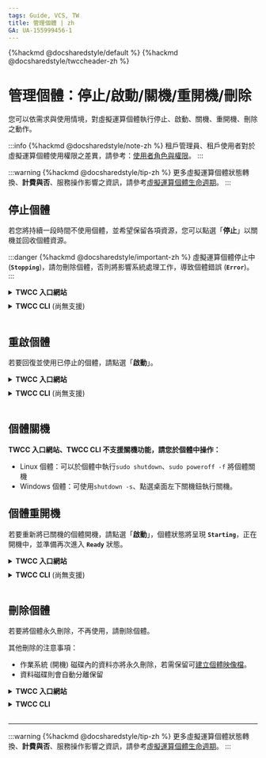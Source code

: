 ```yaml
---
tags: Guide, VCS, TW
title: 管理個體 | zh
GA: UA-155999456-1
---
```



{%hackmd @docsharedstyle/default %}
{%hackmd @docsharedstyle/twccheader-zh %}

# 管理個體：停止/啟動/關機/重開機/刪除

您可以依需求與使用情境，對虛擬運算個體執行停止、啟動、關機、重開機、刪除之動作。

:::info
{%hackmd @docsharedstyle/note-zh %}
租戶管理員、租戶使用者對於虛擬運算個體使用權限之差異，請參考：[<ins>使用者角色與權限</ins>](https://man.twcc.ai/@twccdocs/role-main-zh/https%3A%2F%2Fman.twcc.ai%2F%40twccdocs%2Frole-compute-zh#虛擬運算服務)。
:::

:::warning
{%hackmd @docsharedstyle/tip-zh %}
更多虛擬運算個體狀態轉換、**計費與否**、服務操作影響之資訊，請參考[<ins>虛擬運算個體生命週期</ins>](https://man.twcc.ai/@twccdocs/concept-vcs-lifecycle-zh)。
:::

## 停止個體

若您將持續一段時間不使用個體，並希望保留各項資源，您可以點選「**停止**」以關機並回收個體資源。

:::danger
{%hackmd @docsharedstyle/important-zh %}
虛擬運算個體停止中 (**`Stopping`**)，請勿刪除個體，否則將影響系統處理工作，導致個體錯誤 (**`Error`**)。
:::

<!-- 1 start -->

<details class="docspoiler">

<summary><b>TWCC 入口網站</b></summary>

<br>

- 進入「**虛擬運算個體管理**」頁 > 勾選個體 > 點選上方「**停止**」。

![](https://cos.twcc.ai/SYS-MANUAL/uploads/upload_fed3868fd9683c5e21bdddf2407afe84.png)

- 或點選個體旁的「<i class="fa fa-ellipsis-v fa-20" aria-hidden="true"></i>」 &nbsp; > 點選「**停止**」。
- 或進入「**虛擬運算個體詳細資料**」頁 > 點選上方「**停止**」。


</details>

<!-- Space -->

<div style="height:8px"></div>

<!-- 2. start -->

<details class="docspoiler">

<summary><b>TWCC CLI</b> (尚無支援) </summary>

<br>

</details>

<br>



## 重啟個體

若要回復並使用已停止的個體，請點選「**啟動**」。

<!-- 1 start -->

<details class="docspoiler">

<summary><b>TWCC 入口網站</b></summary>

<br>

- 進入「**虛擬運算個體管理**」頁 > 勾選個體 > 點選上方「**啟動**」。

![](https://cos.twcc.ai/SYS-MANUAL/uploads/upload_33b8fbf1523c8dba1e40300a6d47a3f6.png)

- 或點選個體旁的「<i class="fa fa-ellipsis-v fa-20" aria-hidden="true"></i>」 &nbsp; > 點選「**啟動**」。
- 或進入「**虛擬運算個體詳細資料**」頁 > 點選上方「**啟動**」。

</details>

<!-- Space -->

<div style="height:8px"></div>

<!-- 2. start -->

<details class="docspoiler">

<summary><b>TWCC CLI</b> (尚無支援) </summary>

<br>

</details>

<br>


## 個體關機

**TWCC 入口網站、TWCC CLI 不支援關機功能，請您於個體中操作：**

- Linux 個體：可以於個體中執行`sudo shutdown`、`sudo poweroff -f` 將個體關機
- Windows 個體：可使用`shutdown -s`、點選桌面左下關機鈕執行關機。

## 個體重開機

若要重新將已關機的個體開機，請點選「**啟動**」，個體狀態將呈現 **`Starting`**，正在開機中，並準備再次進入 **`Ready`** 狀態。

<!-- 1 start -->

<details class="docspoiler">

<summary><b>TWCC 入口網站</b></summary>

<br>

- 進入「**虛擬運算個體管理**」頁 > 勾選個體 > 點選上方「**啟動**」。

![](https://cos.twcc.ai/SYS-MANUAL/uploads/upload_88bd1f7f4dc4adca776ffd5a5c3ca27f.png)

- 或點選個體旁的「<i class="fa fa-ellipsis-v fa-20" aria-hidden="true"></i>」 &nbsp; > 點選「**啟動**」。
- 或進入「**虛擬運算個體詳細資料**」頁 > 點選上方「**啟動**」。

</details>

<!-- Space -->

<div style="height:8px"></div>

<!-- 2. start -->

<details class="docspoiler">

<summary><b>TWCC CLI</b> (尚無支援) </summary>

<br>

</details>

<br>


## 刪除個體

若要將個體永久刪除，不再使用，請刪除個體。

其他刪除的注意事項：
- 作業系統 (開機) 磁碟內的資料亦將永久刪除，若需保留可[建立個體映像檔](https://man.twcc.ai/@TWSC/vcs-vds-instance-image-zh)。
- 資料磁碟則會自動分離保留

<!-- 1 start -->

<details class="docspoiler">

<summary><b>TWCC 入口網站</b></summary>

<br>

- 進入「**虛擬運算個體管理**」頁 > 點選個體旁的「<i class="fa fa-ellipsis-v fa-20" aria-hidden="true"></i>」 &nbsp; > 點選「**刪除**」。

![](https://cos.twcc.ai/SYS-MANUAL/uploads/upload_806c3c888ea507893c631722b2890dd6.png)

- 或進入「**虛擬運算個體詳細資料**」頁 > 點選上方「**刪除**」。

</details>

<!-- Space -->

<div style="height:8px"></div>

<!-- 2. start -->

<details class="docspoiler">

<summary><b>TWCC CLI</b></summary>

<br>

### 指令

```bash
$ twccli mk vcs -s   #個體 ID
$ twccli ls vcs      #檢視結果
```

### 範例

- 刪除 ID 為 **`937651`** 的虛擬運算個體，確認已刪除。

```
$ twccli rm vcs -s 937651
$ twccli ls vcs
```

![](https://cos.twcc.ai/SYS-MANUAL/uploads/upload_024803eddc7136ec4fa25af5fe2ddc84.png)

</details>

<br>


---

:::warning
{%hackmd @docsharedstyle/tip-zh %}
更多虛擬運算個體狀態轉換、**計費與否**、服務操作影響之資訊，請參考[<ins>虛擬運算個體生命週期</ins>](https://man.twcc.ai/@twccdocs/concept-vcs-lifecycle-zh)。
:::


